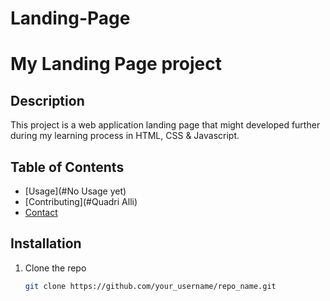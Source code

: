 # Landing-Page
# My Landing Page project

## Description
This project is a web application landing page that might developed further during my learning process in HTML, CSS & Javascript.

## Table of Contents
- [Usage](#No Usage yet)
- [Contributing](#Quadri Alli)
- [Contact](#quadrialli96@yahoo.com)

## Installation
1. Clone the repo
   ```sh
   git clone https://github.com/your_username/repo_name.git

